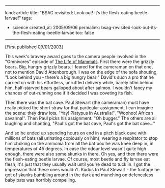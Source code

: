 -----
kind: article
title: "BSAG revisited: Look out! It&#8217;s the flesh-eating beetle larvae!"
tags:
- science
created_at: 2005/09/06
permalink: bsag-revisited-look-out-its-the-flesh-eating-beetle-larvae
toc: false
-----

<p>[First published <a href="http://www.rousette.org.uk/blog/archives/2003/01/09/look-out-its-the-flesh-eating-beetle-larvae/">09/01/2003</a>]</p>

<p>This week's bravery award goes to the camera people involved in the "Omnivores" episode of <a href="http://www.bbc.co.uk/nature/animals/mammals/" title="Life of Mammals">The Life of Mammals</a>. First there were the grizzly bears. Big, hungry grizzly bears. I feared for the cameraman on that one, not to mention David Attenborough. I was on the edge of the sofa shouting, "Look behind you - there's a big hungry bear!" David's such a pro that he carried on with his effortless, unruffled delivery while, barely 50m behind him, half-starved bears galloped about after salmon. I wouldn't fancy my chances of out-running one if it decided I was coveting its fish.</p>

<p>Then there was the bat cave. Paul Stewart (the cameraman) must have really picked the short straw for that particular assignment. I can imagine the scene: they draw lots. "Yay! Platypus in Australia!". "Woohoo! African savanna!". Then Paul picks his assignment. "Oh bugger." The others are all laughing and chanting, "Paul's got the bat cave, Paul's got the bat cave..." </p>

<p>And so he ended up spending hours on end in a pitch black cave with millions of bats (all urinating copiously on him), wearing a respirator to stop him choking on the ammonia from all the bat poo he was knee deep in, in temperatures of 45 degrees. In case the odour level wasn't quite high enough, there were also some skunks in there. Oh yes, and then there were the flesh-eating beetle larvae. Of course, most beetle and fly larvae eat flesh, it's just that they usually wait until you're dead to tuck in. I got the impression that these ones wouldn't. Kudos to Paul Stewart - the footage he got of skunks bumbling around in the dark and munching on defenceless baby bats was horribly compelling.</p>
